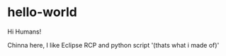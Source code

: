 # hello-world

Hi Humans!

Chinna here, I like Eclipse RCP and python script '(thats what i made of)'

